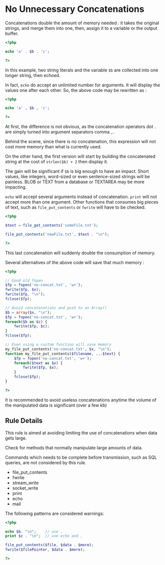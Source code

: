 <!-- PHP Manual -->
# No Unnecessary Concatenations

Concatenations double the amount of memory needed : it takes the original strings, and merge them into one, then, assign it to a variable or the output buffer. 

```php
<?php

echo 'a' . $b . 'c';

?>
```

In this example, two string literals and the variable `$b` are collected into one longer string, then echoed. 

In fact, `echo` do accept an unlimited number for arguments. It will display the values one after each other. So, the above code may be rewritten as : 

```php
<?php

echo 'a' , $b , 'c';

?>
```
At first, the difference is not obvious, as the concatenation operators dot `.` are simply turned into argument separators comma `,`. 

Behind the scene, since there is no concatenation, this expression will not cost more memory than what is currently used. 

On the other hand, the first version will start by building the concatenated string at the cost of `strlen($b) + 2` then display it. 

The gain will be significant if `$b` is big enough to have an impact. Short values, like integers, word-sized  or even sentence-sized strings will be painless. BLOB or TEXT from a database or TEXTAREA may be more impacting. 

`echo` will accept several arguments instead of concatenation. `print` will not accept more than one argument. Other functions that consumes big pieces of text, such as `file_put_contents` or `fwrite` will have to be checked.

```php
<?php

$text = file_get_contents('someFile.txt');

file_put_contents('newFile.txt', $text . "\n");

?>
```

This last concatenation will suddenly double the consumption of memory. 

Several alternatives of the above code will save that much memory : 

```php
<?php

// Good old fopen
$fp = fopen('no-concat.txt', 'w+');
fwrite($fp, $x);
fwrite($fp, "\n");
fclose($fp);

// Avoid concatenations and push to an Array()
$b = array($x, "\n");
$fp = fopen('no-concat.txt', 'w+');
foreach($b as $c) {
	fwrite($fp, $c);
}
fclose($fp);

// Even using a custom function will save memory
my_file_put_contents('no-concat.txt', $x, "\n");
function my_file_put_contents($filename, ...$text) {
    $fp = fopen('no-concat.txt', 'w+');
    foreach($text as $x) {
        fwrite($fp, $x);
    }
    fclose($fp);
}

?>
```
It is recommended to avoid useless concatenations anytime the volume of the manipulated data is significant (over a few kb)

## Rule Details

This rule is aimed at avoiding limiting the use of  concatenations when data gets large.

Check for methods that normally manipulate large amounts of data. 

Commands which needs to be complete before transmission, such as SQL queries, are not considered by this rule.

* file\_put\_contents
* fwrite
* stream_write
* socket_write
* print
* echo
* mail

The following patterns are considered warnings:

```php
<?php

echo $b. "\n";    // use ,
print $c . "\n";  // use echo and ,

file_put_contents($file, $data . $more);
fwrite($filePointer, $data . $more);

?>
```
<!--
The following patterns are not considered warnings:

```php
<?php


?>
```


### Options

## When Not To Use It
If the equation is important to keep, then put it in a comment, and move this to documentation automatically. 

## Further Readings
-->

